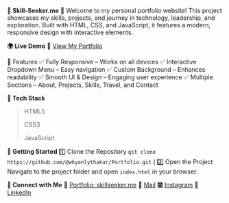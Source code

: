 **🌟 Skill-Seeker.me**
🚀 Welcome to my personal portfolio website! This project showcases my skills, projects, and journey in technology, leadership, and exploration. Built with HTML, CSS, and JavaScript, it features a modern, responsive design with interactive elements.

**🌍 Live Demo**
🔗 [View My Portfolio](https://whyonlythakur.github.io/Portfolio/)

📌 Features
✅ Fully Responsive – Works on all devices
✅ Interactive Dropdown Menu – Easy navigation
✅ Custom Background – Enhances readability
✅ Smooth UI & Design – Engaging user experience
✅ Multiple Sections – About, Projects, Skills, Travel, and Contact

**🔧 Tech Stack**
> HTML5
>
> CSS3
>
> JavaScript

**🚀 Getting Started**
1️⃣ Clone the Repository
`git clone https://github.com/@whyonlythakur/Portfolio.git`
(
2️⃣ Open the Project
Navigate to the project folder and open `index.html` in your browser.

**📢 Connect with Me**
💼 [Portfolio: skillseeker.me](https://whyonlythakur.github.io/Portfolio/)
📧 [Mail](whyonlythakur@hotmail.com)
🅾 [Instagram](https://www.instagram.com/whyonlybunny/)
🔗 [LinkedIn](https://www.linkedin.com/public-profile/settings?trk=d_flagship3_profile_self_view_public_profile)
